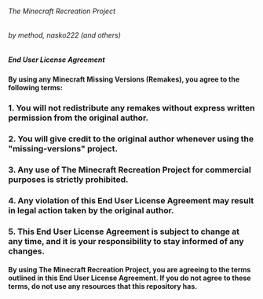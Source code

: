###### The Minecraft Recreation Project
###### by method, nasko222 (and others)

##### End User License Agreement

#### By using any Minecraft Missing Versions (Remakes), you agree to the following terms:

### 1. You will not redistribute any remakes without express written permission from the original author.

### 2. You will give credit to the original author whenever using the "missing-versions" project.

### 3. Any use of The Minecraft Recreation Project for commercial purposes is strictly prohibited.

### 4. Any violation of this End User License Agreement may result in legal action taken by the original author.

### 5. This End User License Agreement is subject to change at any time, and it is your responsibility to stay informed of any changes.

#### By using The Minecraft Recreation Project, you are agreeing to the terms outlined in this End User License Agreement. If you do not agree to these terms, do not use any resources that this repository has.
